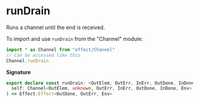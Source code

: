 # runDrain

Runs a channel until the end is received.

To import and use `runDrain` from the "Channel" module:

```ts
import * as Channel from "effect/Channel"
// Can be accessed like this
Channel.runDrain
```

**Signature**

```ts
export declare const runDrain: <OutElem, OutErr, InErr, OutDone, InDone, Env>(
  self: Channel<OutElem, unknown, OutErr, InErr, OutDone, InDone, Env>
) => Effect.Effect<OutDone, OutErr, Env>
```
